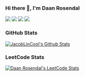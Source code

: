 ### Hi there 👋, I'm Daan Rosendal

[![](https://img.shields.io/badge/resume-black?&style=for-the-badge)](https://daanrosendal.com/Resume_DaanRosendal.pdf)
[![](https://img.shields.io/badge/linkedin-%230077B5.svg?&style=for-the-badge&logo=linkedin&logoColor=white)](https://www.linkedin.com/in/daanrosendal)
[![](https://img.shields.io/badge/mail-0078D4?style=for-the-badge&logo=microsoft-outlook&logoColor=white)](mailto:daanrosendal@outlook.com)
[![](https://img.shields.io/badge/portfolio-lightblue?&style=for-the-badge)](https://daanrosendal.com/portfolio)

### GitHub Stats
<a href="https://github.com/DaanRosendal?tab=repositories">
  <img title="DaanRosendal's Github Stats" alt="JacobLinCool's Github Stats" src="https://github-readme-stats.vercel.app/api?username=DaanRosendal&theme=apprentice&hide=stars,issues&show_icons=true&count_private=true&hide_title=true&include_all_commits=true" />
</a>

### LeetCode Stats
<a href="https://leetcode.com/DaanRosendal">
  <img title="Daan Rosendal's LeetCode Stats" alt="Daan Rosendal's LeetCode Stats" src="https://leetcode.card.workers.dev/?username=DaanRosendal&border=0.5&style=auto&font=Baloo%202&width=498&r=0" />
</a>


<!--
**DaanRosendal/DaanRosendal** is a ✨ _special_ ✨ repository because its `README.md` (this file) appears on your GitHub profile.

Here are some ideas to get you started:

- 🔭 I’m currently working on ...
- 🌱 I’m currently learning ...
- 👯 I’m looking to collaborate on ...
- 🤔 I’m looking for help with ...
- 💬 Ask me about ...
- 📫 How to reach me: ...
- 😄 Pronouns: ...
- ⚡ Fun fact: ...
-->
